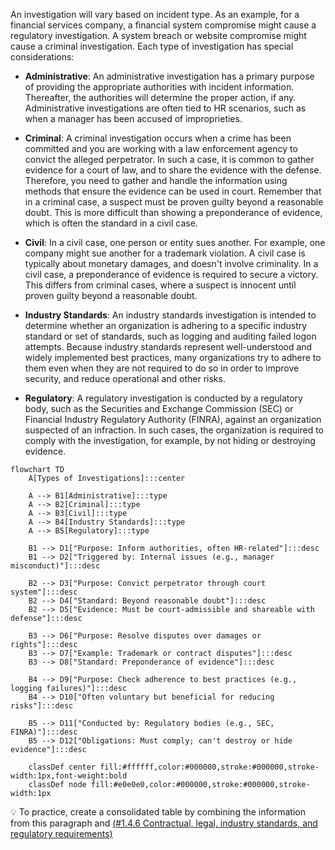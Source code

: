 An investigation will vary based on incident type. As an example, for a financial services company, a financial system compromise might cause a regulatory investigation. A system breach or website compromise might cause a criminal investigation. Each type of investigation has special considerations:

- **Administrative**: An administrative investigation has a primary purpose of providing the appropriate authorities with incident information. Thereafter, the authorities will determine the proper action, if any. Administrative investigations are often tied to HR scenarios, such as when a manager has been accused of improprieties.

- **Criminal**: A criminal investigation occurs when a crime has been committed and you are working with a law enforcement agency to convict the alleged perpetrator. In such a case, it is common to gather evidence for a court of law, and to share the evidence with the defense. Therefore, you need to gather and handle the information using methods that ensure the evidence can be used in court. Remember that in a criminal case, a suspect must be proven guilty beyond a reasonable doubt. This is more difficult than showing a preponderance of evidence, which is often the standard in a civil case.

- **Civil**: In a civil case, one person or entity sues another. For example, one company might sue another for a trademark violation. A civil case is typically about monetary damages, and doesn't involve criminality. In a civil case, a preponderance of evidence is required to secure a victory. This differs from criminal cases, where a suspect is innocent until proven guilty beyond a reasonable doubt.

- **Industry Standards**: An industry standards investigation is intended to determine whether an organization is adhering to a specific industry standard or set of standards, such as logging and auditing failed logon attempts. Because industry standards represent well-understood and widely implemented best practices, many organizations try to adhere to them even when they are not required to do so in order to improve security, and reduce operational and other risks.

- **Regulatory**: A regulatory investigation is conducted by a regulatory body, such as the Securities and Exchange Commission (SEC) or Financial Industry Regulatory Authority (FINRA), against an organization suspected of an infraction. In such cases, the organization is required to comply with the investigation, for example, by not hiding or destroying evidence.

```mermaid 
flowchart TD
    A[Types of Investigations]:::center

    A --> B1[Administrative]:::type
    A --> B2[Criminal]:::type
    A --> B3[Civil]:::type
    A --> B4[Industry Standards]:::type
    A --> B5[Regulatory]:::type

    B1 --> D1["Purpose: Inform authorities, often HR-related"]:::desc
    B1 --> D2["Triggered by: Internal issues (e.g., manager misconduct)"]:::desc

    B2 --> D3["Purpose: Convict perpetrator through court system"]:::desc
    B2 --> D4["Standard: Beyond reasonable doubt"]:::desc
    B2 --> D5["Evidence: Must be court-admissible and shareable with defense"]:::desc

    B3 --> D6["Purpose: Resolve disputes over damages or rights"]:::desc
    B3 --> D7["Example: Trademark or contract disputes"]:::desc
    B3 --> D8["Standard: Preponderance of evidence"]:::desc

    B4 --> D9["Purpose: Check adherence to best practices (e.g., logging failures)"]:::desc
    B4 --> D10["Often voluntary but beneficial for reducing risks"]:::desc

    B5 --> D11["Conducted by: Regulatory bodies (e.g., SEC, FINRA)"]:::desc
    B5 --> D12["Obligations: Must comply; can't destroy or hide evidence"]:::desc

    classDef center fill:#ffffff,color:#000000,stroke:#000000,stroke-width:1px,font-weight:bold
    classDef node fill:#e0e0e0,color:#000000,stroke:#000000,stroke-width:1px
```

:bulb: To practice, create a consolidated table by combining the information from this paragraph and [(#1.4.6 Contractual, legal, industry standards, and regulatory requirements)](https://github.com/lorenzoleonelli/CISSP-Zero-to-Hero/blob/main/DOMAIN1%3A%20The%20Cybersecurity%20Manager/1.4%20Understand%20legal%2C%20regulatory%2C%20and%20compliance%20issues%20that%20pertain%20to%20information%20security%20in%20a%20holistic%20context.md#146-contractual-legal-industry-standards-and-regulatory-requirements)
